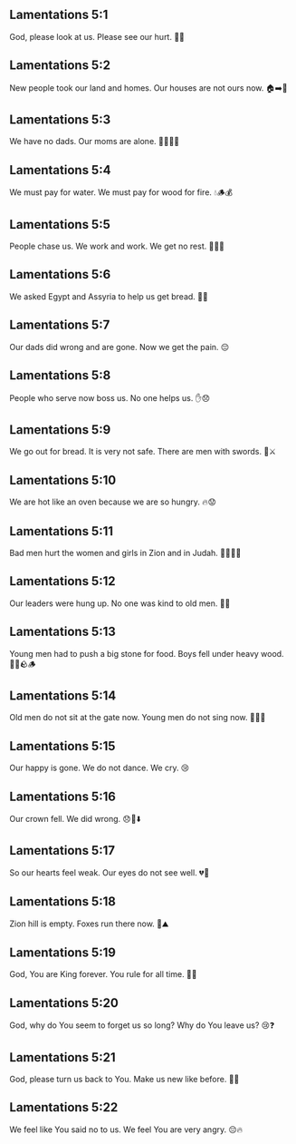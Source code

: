## Lamentations 5:1
God, please look at us. Please see our hurt. 🙏😢
## Lamentations 5:2
New people took our land and homes. Our houses are not ours now. 🏠➡️👤
## Lamentations 5:3
We have no dads. Our moms are alone. 👩‍👧‍👦😢
## Lamentations 5:4
We must pay for water. We must pay for wood for fire. 💧🪵💰
## Lamentations 5:5
People chase us. We work and work. We get no rest. 🏃‍♂️😫
## Lamentations 5:6
We asked Egypt and Assyria to help us get bread. 🍞🤲
## Lamentations 5:7
Our dads did wrong and are gone. Now we get the pain. 😔
## Lamentations 5:8
People who serve now boss us. No one helps us. ✋😞
## Lamentations 5:9
We go out for bread. It is very not safe. There are men with swords. 🍞⚔️
## Lamentations 5:10
We are hot like an oven because we are so hungry. 🔥😟
## Lamentations 5:11
Bad men hurt the women and girls in Zion and in Judah. 👩‍🦰👧💔
## Lamentations 5:12
Our leaders were hung up. No one was kind to old men. 🧓💔
## Lamentations 5:13
Young men had to push a big stone for food. Boys fell under heavy wood. 🧑‍🦱🪨🪵
## Lamentations 5:14
Old men do not sit at the gate now. Young men do not sing now. 🚪🎵❌
## Lamentations 5:15
Our happy is gone. We do not dance. We cry. 😢
## Lamentations 5:16
Our crown fell. We did wrong. 😞👑⬇️
## Lamentations 5:17
So our hearts feel weak. Our eyes do not see well. 💔👀
## Lamentations 5:18
Zion hill is empty. Foxes run there now. 🦊⛰️
## Lamentations 5:19
God, You are King forever. You rule for all time. 👑✨
## Lamentations 5:20
God, why do You seem to forget us so long? Why do You leave us? 😢❓
## Lamentations 5:21
God, please turn us back to You. Make us new like before. 🙏💞
## Lamentations 5:22
We feel like You said no to us. We feel You are very angry. 😔🔥
